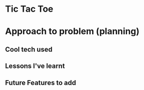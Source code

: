 # Tic Tac Toe

# Approach to problem (planning)


## Cool tech used


## Lessons I've learnt


## Future Features to add
